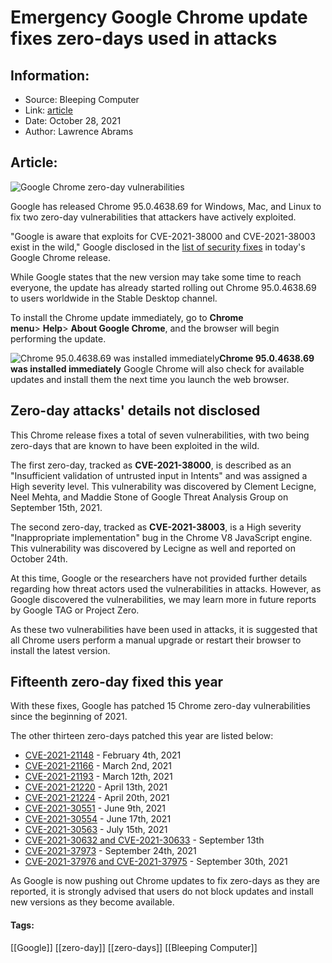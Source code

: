 # Emergency Google Chrome update fixes zero-days used in attacks
### 

## Information:
+ Source: Bleeping Computer
+ Link: [article](https://www.bleepingcomputer.com/news/google/emergency-google-chrome-update-fixes-zero-days-used-in-attacks/)
+ Date: October 28, 2021
+ Author: Lawrence Abrams


## Article:
![Google Chrome zero-day vulnerabilities](https://www.bleepstatic.com/content/hl-images/2021/09/23/Chrome.jpg)


Google has released Chrome 95.0.4638.69 for Windows, Mac, and Linux to fix two zero-day vulnerabilities that attackers have actively exploited.


"Google is aware that exploits for CVE-2021-38000 and CVE-2021-38003 exist in the wild," Google disclosed in the [list of security fixes](https://chromereleases.googleblog.com/2021/10/stable-channel-update-for-desktop_28.html) in today's Google Chrome release.


While Google states that the new version may take some time to reach everyone, the update has already started rolling out Chrome 95.0.4638.69 to users worldwide in the Stable Desktop channel. 


To install the Chrome update immediately, go to **Chrome menu**> **Help**> **About Google Chrome**, and the browser will begin performing the update.



![Chrome 95.0.4638.69 was installed immediately](https://www.bleepstatic.com/images/news/web-browsers/chrome/google-chrome-95-update.jpg)**Chrome 95.0.4638.69 was installed immediately**
Google Chrome will also check for available updates and install them the next time you launch the web browser.


Zero-day attacks' details not disclosed
---------------------------------------


This Chrome release fixes a total of seven vulnerabilities, with two being zero-days that are known to have been exploited in the wild.


The first zero-day, tracked as **CVE-2021-38000**, is described as an "Insufficient validation of untrusted input in Intents" and was assigned a High severity level. This vulnerability was discovered by Clement Lecigne, Neel Mehta, and Maddie Stone of Google Threat Analysis Group on September 15th, 2021.


The second zero-day, tracked as **CVE-2021-38003**, is a High severity "Inappropriate implementation" bug in the Chrome V8 JavaScript engine. This vulnerability was discovered by Lecigne as well and reported on October 24th.


At this time, Google or the researchers have not provided further details regarding how threat actors used the vulnerabilities in attacks. However, as Google discovered the vulnerabilities, we may learn more in future reports by Google TAG or Project Zero.


As these two vulnerabilities have been used in attacks, it is suggested that all Chrome users perform a manual upgrade or restart their browser to install the latest version.


Fifteenth zero-day fixed this year
----------------------------------


With these fixes, Google has patched 15 Chrome zero-day vulnerabilities since the beginning of 2021.


The other thirteen zero-days patched this year are listed below:


* [CVE-2021-21148](https://www.bleepingcomputer.com/news/security/google-fixes-chrome-zero-day-actively-exploited-in-the-wild/) - February 4th, 2021
* [CVE-2021-21166](https://www.bleepingcomputer.com/news/security/google-fixes-second-actively-exploited-chrome-zero-day-bug-this-year/) - March 2nd, 2021
* [CVE-2021-21193](https://www.bleepingcomputer.com/news/security/google-fixes-second-actively-exploited-chrome-zero-day-this-month/) - March 12th, 2021
* [CVE-2021-21220](https://chromereleases.googleblog.com/2021/04/stable-channel-update-for-desktop.html) - April 13th, 2021
* [CVE-2021-21224](https://www.bleepingcomputer.com/news/security/google-fixes-exploited-chrome-zero-day-dropped-on-twitter-last-week/) - April 20th, 2021
* [CVE-2021-30551](https://www.bleepingcomputer.com/news/security/google-fixes-sixth-chrome-zero-day-exploited-in-the-wild-this-year/) - June 9th, 2021
* [CVE-2021-30554](https://www.bleepingcomputer.com/news/security/google-fixes-seventh-chrome-zero-day-exploited-in-the-wild-this-year/) - June 17th, 2021
* [CVE-2021-30563](https://www.bleepingcomputer.com/news/security/google-patches-8th-chrome-zero-day-exploited-in-the-wild-this-year/) - July 15th, 2021
* [CVE-2021-30632 and CVE-2021-30633](https://www.bleepingcomputer.com/news/google/google-patches-10th-chrome-zero-day-exploited-in-the-wild-this-year/) - September 13th
* [CVE-2021-37973](https://www.bleepingcomputer.com/news/security/emergency-google-chrome-update-fixes-zero-day-exploited-in-the-wild/) - September 24th, 2021
* [CVE-2021-37976 and CVE-2021-37975](https://www.bleepingcomputer.com/news/security/google-pushes-emergency-chrome-update-to-fix-two-zero-days/) - September 30th, 2021


As Google is now pushing out Chrome updates to fix zero-days as they are reported, it is strongly advised that users do not block updates and install new versions as they become available.




#### Tags:
[[Google]] [[zero-day]] [[zero-days]] [[Bleeping Computer]]
